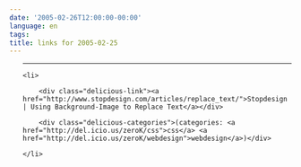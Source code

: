 ```yaml
---
date: '2005-02-26T12:00:00-00:00'
language: en
tags:
title: links for 2005-02-25
---
```



<ul class="delicious">

-------------------------------

	<li>

		<div class="delicious-link"><a href="http://www.stopdesign.com/articles/replace_text/">Stopdesign | Using Background-Image to Replace Text</a></div>

		<div class="delicious-categories">(categories: <a href="http://del.icio.us/zeroK/css">css</a> <a href="http://del.icio.us/zeroK/webdesign">webdesign</a>)</div>

	</li>

</ul>